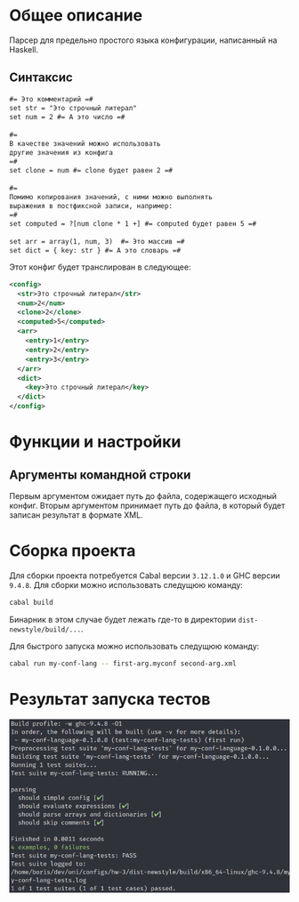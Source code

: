 # Общее описание
Парсер для предельно простого языка конфигурации, написанный на Haskell.

## Синтаксис
```
#= Это комментарий =#
set str = "Это строчный литерал"
set num = 2 #= А это число =#

#=
В качестве значений можно использовать
другие значения из конфига
=#
set clone = num #= clone будет равен 2 =#

#=
Помимо копирования значений, с ними можно выполнять
выражения в постфиксной записи, например:
=#
set computed = ?[num clone * 1 +] #= computed будет равен 5 =#

set arr = array(1, num, 3)  #= Это массив =#
set dict = { key: str } #= А это словарь =#
```

Этот конфиг будет транслирован в следующее:

```xml
<config>
  <str>Это строчный литерал</str>
  <num>2</num>
  <clone>2</clone>
  <computed>5</computed>
  <arr>
    <entry>1</entry>
    <entry>2</entry>
    <entry>3</entry>
  </arr>
  <dict>
    <key>Это строчный литерал</key>
  </dict>
</config>
```

# Функции и настройки
## Аргументы командной строки
Первым аргументом ожидает путь до файла, содержащего исходный конфиг. Вторым аргументом принимает путь до файла, в который будет записан результат в формате XML.

# Сборка проекта
Для сборки проекта потребуется Cabal версии `3.12.1.0` и GHC версии `9.4.8`. Для сборки можно использовать следущюю команду:
```bash
cabal build
```

Бинарник в этом случае будет лежать где-то в директории `dist-newstyle/build/...`.

Для быстрого запуска можно использовать следущюю команду:
```bash
cabal run my-conf-lang -- first-arg.myconf second-arg.xml
```

# Результат запуска тестов

![](tests.png)